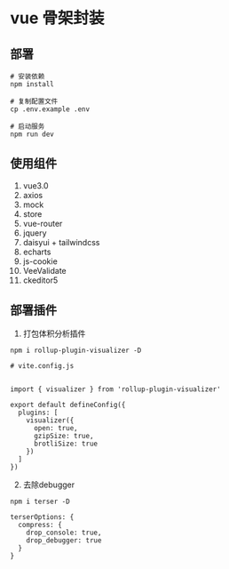 # vue 骨架封装

## 部署
```shell
# 安装依赖
npm install

# 复制配置文件
cp .env.example .env

# 启动服务
npm run dev
```

## 使用组件
1. vue3.0
2. axios
3. mock
4. store
5. vue-router
6. jquery
7. daisyui + tailwindcss
8. echarts
9. js-cookie
10. VeeValidate
11. ckeditor5


## 部署插件
1. 打包体积分析插件
```
npm i rollup-plugin-visualizer -D

# vite.config.js


import { visualizer } from 'rollup-plugin-visualizer'

export default defineConfig({
  plugins: [
    visualizer({
      open: true,
      gzipSize: true,
      brotliSize: true
    })
  ]
})

```
2. 去除debugger
```
npm i terser -D

terserOptions: {
  compress: {
    drop_console: true,
    drop_debugger: true
  }
}

```



